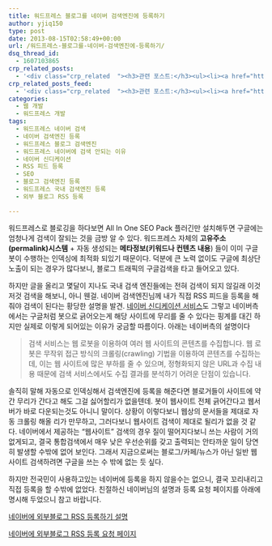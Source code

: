 ```yaml
---
title: 워드프레스 블로그를 네이버 검색엔진에 등록하기
author: yjiq150
type: post
date: 2013-08-15T02:58:49+00:00
url: /워드프레스-블로그를-네이버-검색엔진에-등록하기/
dsq_thread_id:
  - 1607103865
crp_related_posts:
  - '<div class="crp_related  "><h3>관련 포스트:</h3><ul><li><a href="https://www.letmecompile.com/kotlin-coroutine-vs-javascript-async-comparison/"     class="post-873"><span class="crp_title">JavaScript 개발자에게 Kotlin coroutine 10분만에 이해시키기</span></a></li><li><a href="https://www.letmecompile.com/mysql-innodb-lock-deadlock/"     class="post-763"><span class="crp_title">MySQL InnoDB lock & deadlock 이해하기</span></a></li><li><a href="https://www.letmecompile.com/how-cloudflare-works/"     class="post-739"><span class="crp_title">클라우드플레어(Cloudflare) 동작 원리</span></a></li><li><a href="https://www.letmecompile.com/steemit-font-changer/"     class="post-717"><span class="crp_title">스팀잇 폰트체인저 - 한글 폰트 최적화로 스팀잇 포스트의 가독성을 향상시키기</span></a></li><li><a href="https://www.letmecompile.com/api-auth-jwt-jwk-explained/"     class="post-800"><span class="crp_title">API 서버 인증을 위한 JWT와 JWK 이해하기</span></a></li></ul><div class="crp_clear"></div></div>'
crp_related_posts_feed:
  - '<div class="crp_related  "><h3>관련 포스트:</h3><ul><li><a href="https://www.letmecompile.com/kotlin-coroutine-vs-javascript-async-comparison/"     class="post-873"><span class="crp_title">JavaScript 개발자에게 Kotlin coroutine 10분만에 이해시키기</span></a></li><li><a href="https://www.letmecompile.com/mysql-innodb-lock-deadlock/"     class="post-763"><span class="crp_title">MySQL InnoDB lock & deadlock 이해하기</span></a></li><li><a href="https://www.letmecompile.com/how-cloudflare-works/"     class="post-739"><span class="crp_title">클라우드플레어(Cloudflare) 동작 원리</span></a></li><li><a href="https://www.letmecompile.com/steemit-font-changer/"     class="post-717"><span class="crp_title">스팀잇 폰트체인저 - 한글 폰트 최적화로 스팀잇 포스트의 가독성을 향상시키기</span></a></li><li><a href="https://www.letmecompile.com/api-auth-jwt-jwk-explained/"     class="post-800"><span class="crp_title">API 서버 인증을 위한 JWT와 JWK 이해하기</span></a></li></ul><div class="crp_clear"></div></div>'
categories:
  - 웹 개발
  - 워드프레스 개발
tags:
  - 워드프레스 네이버 검색
  - 네이버 검색엔진 등록
  - 워드프레스 블로그 검색엔진
  - 워드프레스 네이버에 검색 안되는 이유
  - 네이버 신디케이션
  - RSS 피드 등록
  - SEO
  - 블로그 검색엔진 등록
  - 워드프레스 국내 검색엔진 등록
  - 외부 블로그 RSS 등록

---
```

워드프레스로 블로깅을 하다보면 All In One SEO Pack 플러긴만 설치해두면 구글에는 엄청나게 검색이 잘되는 것을 금방 알 수 있다. 워드프레스 자체의 **고유주소(permalink)시스템** + 자동 생성되는 **메타정보(키워드나 컨텐츠 내용**) 들이 이미 구글 봇이 수행하는 인덱싱에 최적화 되있기 때문이다. 덕분에 큰 노력 없이도 구글에 최상단 노출이 되는 경우가 많다보니, 블로그 트래픽의 구글검색을 타고 들어오고 있다.

하지만 글을 올리고 몇달이 지나도 국내 검색 엔진들에는 전혀 검색이 되지 않길래 이것저것 검색을 해보니, 아니 웬걸. 네이버 검색엔진님께 내가 직접 RSS 피드을 등록을 해줘야 검색이 된다는 황당한 설명을 발견. [네이버 신디케이션 서비스][1]도 그렇고 네이버측에서는 구글처럼 봇으로 긁어오는게 해당 사이트에 무리를 줄 수 있다는 핑계를 대긴 하지만 실제로 이렇게 되어있는 이유가 궁금할 따름이다. 아래는 네이버측의 설명이다

> 검색 서비스는 웹 로봇을 이용하여 여러 웹 사이트의 콘텐츠를 수집합니다. 웹 로봇은 무작위 접근 방식의 크롤링(crawling) 기법을 이용하여 콘텐츠를 수집하는데, 이는 웹 사이트에 많은 부하를 줄 수 있으며, 정형화되지 않은 URL과 수집 내용 때문에 검색 서비스에서도 수집 결과를 분석하기 어려운 단점이 있습니다.

솔직히 말해 자동으로 인덱싱해서 검색엔진에 등록을 해준다면 블로거들이 사이트에 약간 무리가 간다고 해도 그걸 싫어할리가 없을텐데. 봇이 웹사이트 전체 긁어간다고 웹서버가 바로 다운되는것도 아니니 말이다. 상황이 이렇다보니 웹상의 문서들을 제대로 자동 크롤링 해올 리가 만무하고, 그러다보니 웹사이트 검색이 제대로 될리가 없을 것 같다. 네이버에서 제공하는 &#8220;웹사이트&#8221; 검색의 경우 질이 떨어지다보니 쓰는 사람이 거의 없게되고, 결국 통합검색에서 매우 낮은 우선순위를 갖고 출력되는 안타까운 일이 당연히 발생할 수밖에 없어 보인다. 그래서 지금으로써는 블로그/카페/뉴스가 아닌 일반 웹사이트 검색하려면 구글을 쓰는 수 밖에 없는 듯 싶다.

하지만 전국민이 사용하고있는 네이버에 등록을 하지 않을수는 없으니, 결국 꼬리내리고 직접 등록을 할 수밖에 없었다. 친절하신 네이버님의 설명과 등록 요청 페이지를 아래에 명시해 두었으니 참고 바랍니다.

[네이버에 외부블로그 RSS 등록하기 설명][2]

[네이버에 외부블로그 RSS 등록 요청 페이지][3]

 [1]: http://dev.naver.com/openapi/apis/function/syndication
 [2]: http://help.naver.com/ops/step2/faq.nhn?faqId=11256&mailCatgInfo=547
 [3]: https://help.naver.com/ops/step2/mail.nhn?catg=547